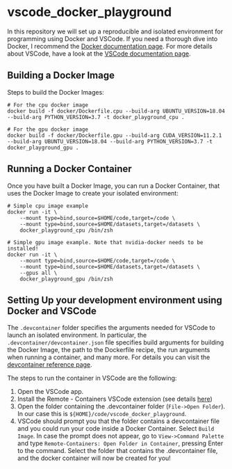 # vscode_docker_playground

In this repository we will set up a reproducible and isolated environment for programming using Docker and VSCode. If you need a thorough dive into Docker, I recommend the [Docker documentation page](https://docs.docker.com/). For more details about VSCode, have a look at the [VSCode documentation page](https://code.visualstudio.com/docs).

## Building a Docker Image
Steps to build the Docker Images:
```
# For the cpu docker image
docker build -f docker/Dockerfile.cpu --build-arg UBUNTU_VERSION=18.04 --build-arg PYTHON_VERSION=3.7 -t docker_playground_cpu .

# For the gpu docker image
docker build -f docker/Dockerfile.gpu --build-arg CUDA_VERSION=11.2.1 --build-arg UBUNTU_VERSION=18.04 --build-arg PYTHON_VERSION=3.7 -t docker_playground_gpu .
```

## Running a Docker Container
Once you have built a Docker Image, you can run a Docker Container, that uses the Docker Image to create your isolated environment:
```
# Simple cpu image example
docker run -it \
    --mount type=bind,source=$HOME/code,target=/code \
    --mount type=bind,source=$HOME/datasets,target=/datasets \
    docker_playground_cpu /bin/zsh

# Simple gpu image example. Note that nvidia-docker needs to be installed!
docker run -it \
    --mount type=bind,source=$HOME/code,target=/code \
    --mount type=bind,source=$HOME/datasets,target=/datasets \
    --gpus all \
    docker_playground_gpu /bin/zsh
```

## Setting Up your development environment using Docker and VSCode
The `.devcontainer` folder specifies the arguments needed for VSCode to launch an isolated environment. In particular, the `.devcontainer/devcontainer.json` file specifies build arguments for building the Docker Image, the path to the Dockerfile recipe, the run arguments when running a container, and many more. For details you can visit the [devcontainer reference page](https://code.visualstudio.com/docs/remote/devcontainerjson-reference).

The steps to run the container in VSCode are the following:
1. Open the VSCode app.
2. Install the Remote - Containers VSCode extension (see details [here](https://marketplace.visualstudio.com/items?itemName=ms-vscode-remote.remote-containers))
3. Open the folder containing the .devcontainer folder (`File->Open Folder`). In our case this is `${HOME}/code/vscode_docker_playground`.
4. VSCode should prompt you that the folder contains a devcontainer file and you could run your code inside a Docker Container. Select `Build Image`. In case the prompt does not appear, go to `View->Command Palette` and type `Remote-Containers: Open Folder in Container`, pressing Enter to the command. Select the folder that contains the .devcontainer file, and the docker container will now be created for you!
